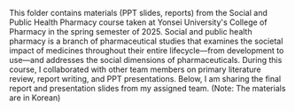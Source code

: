 ﻿

 This folder contains materials (PPT slides, reports) from the Social and Public Health Pharmacy course taken at Yonsei University's College of Pharmacy in the spring semester of 2025. Social and public health pharmacy is a branch of pharmaceutical studies that examines the societal impact of medicines throughout their entire lifecycle—from development to use—and addresses the social dimensions of pharmaceuticals. During this course, I collaborated with other team members on primary literature review, report writing, and PPT presentations. Below, I am sharing the final report and presentation slides from my assigned team. (Note: The materials are in Korean)
